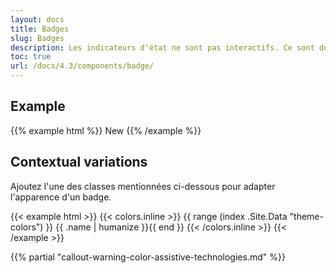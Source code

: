 ```yaml
---
layout: docs
title: Badges
slug: Badges
description: Les indicateurs d'état ne sont pas interactifs. Ce sont des composants visuels qui communiquent par exemple le statut d'une liste et qui peuvent indiquer également le nombre d'éléments qu'elle contient.
toc: true
url: /docs/4.3/components/badge/
---
```


## Example

{{% example html %}}
<span class="badge badge-secondary">New</span>
{{% /example %}}

## Contextual variations

Ajoutez l'une des classes mentionnées ci-dessous pour adapter l'apparence d'un badge.

{{< example html >}}
{{< colors.inline >}}
{{ range (index .Site.Data "theme-colors") }}
<span class="badge badge-{{ .name }}">{{ .name | humanize }}</span>{{ end }}
{{< /colors.inline >}}
{{< /example >}}

{{% partial "callout-warning-color-assistive-technologies.md" %}}
